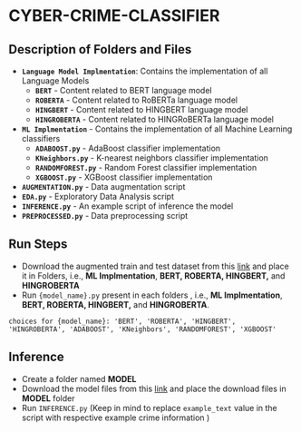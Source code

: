 # CYBER-CRIME-CLASSIFIER


## Description of Folders and Files
- **`Language Model Implmentation`**: Contains the implementation of all Language Models
  - **`BERT`** - Content related to BERT language model
  - **`ROBERTA`** - Content related to RoBERTa language model
  - **`HINGBERT`** - Content related to HINGBERT language model
  - **`HINGROBERTA`** - Content related to HINGRoBERTa language model
- **`ML Implmentation`** - Contains the implementation of all Machine Learning classifiers
  - **`ADABOOST.py`** - AdaBoost classifier implementation
  - **`KNeighbors.py`** - K-nearest neighbors classifier implementation
  - **`RANDOMFOREST.py`** - Random Forest classifier implementation
  - **`XGBOOST.py`** - XGBoost classifier implementation
- **`AUGMENTATION.py`** - Data augmentation script
- **`EDA.py`** - Exploratory Data Analysis script
- **`INFERENCE.py`** - An example script of inference the model
- **`PREPROCESSED.py`** - Data preprocessing script


## Run Steps
- Download the augmented train and test dataset from this [link](https://drive.google.com/drive/folders/1CPupu7i7fgw_xC_a406qO_hxfpOUBt7j?usp=sharing) and place it in Folders, i.e., **ML Implmentation**, **BERT, ROBERTA, HINGBERT,** and **HINGROBERTA**
- Run `{model_name}.py` present in each folders , i.e., **ML Implmentation**, **BERT, ROBERTA, HINGBERT,** and **HINGROBERTA**.

``` choices for {model_name}: 'BERT', 'ROBERTA', 'HINGBERT', 'HINGROBERTA', 'ADABOOST', 'KNeighbors', 'RANDOMFOREST', 'XGBOOST' ```

## Inference
- Create a folder named **MODEL**
- Download the model files from this [link](https://drive.google.com/drive/folders/1rlEs0p5KFJmMNWlQjMSk2oJ8OQrqkKa2?usp=sharing) and place the download files in **MODEL** folder
- Run `INFERENCE.py` (Keep in mind to replace `example_text` value in the script with respective example crime information )



